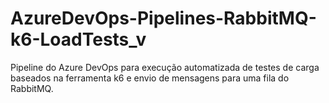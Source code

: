 # AzureDevOps-Pipelines-RabbitMQ-k6-LoadTests_v
Pipeline do Azure DevOps para execução automatizada de testes de carga baseados na ferramenta k6 e envio de mensagens para uma fila do RabbitMQ.
